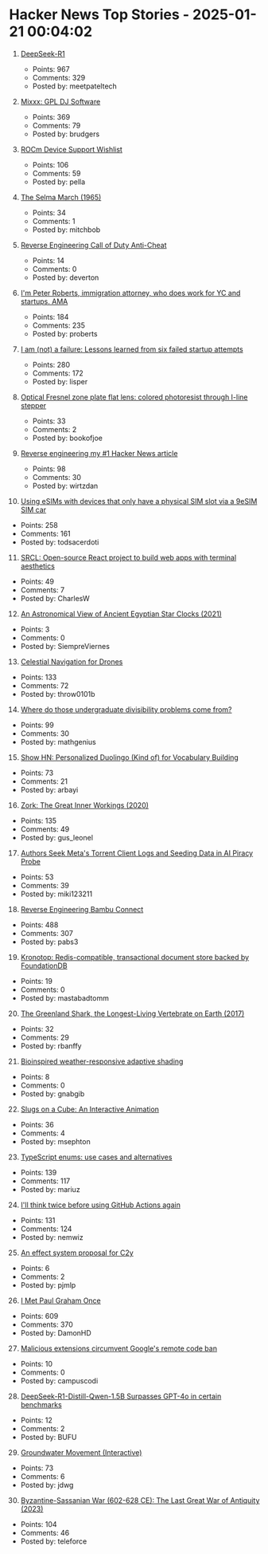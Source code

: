 # Hacker News Top Stories - 2025-01-21 00:04:02

1. [DeepSeek-R1](https://github.com/deepseek-ai/DeepSeek-R1)
   - Points: 967
   - Comments: 329
   - Posted by: meetpateltech

2. [Mixxx: GPL DJ Software](https://mixxx.org/)
   - Points: 369
   - Comments: 79
   - Posted by: brudgers

3. [ROCm Device Support Wishlist](https://github.com/ROCm/ROCm/discussions/4276)
   - Points: 106
   - Comments: 59
   - Posted by: pella

4. [The Selma March (1965)](https://www.newyorker.com/magazine/1965/04/10/letter-from-selma)
   - Points: 34
   - Comments: 1
   - Posted by: mitchbob

5. [Reverse Engineering Call of Duty Anti-Cheat](https://ssno.cc/posts/reversing-tac-1-4-2025/)
   - Points: 14
   - Comments: 0
   - Posted by: deverton

6. [I'm Peter Roberts, immigration attorney, who does work for YC and startups. AMA](undefined)
   - Points: 184
   - Comments: 235
   - Posted by: proberts

7. [I am (not) a failure: Lessons learned from six failed startup attempts](http://blog.rongarret.info/2025/01/i-am-not-failure-lessons-learned-from.html)
   - Points: 280
   - Comments: 172
   - Posted by: lisper

8. [Optical Fresnel zone plate flat lens: colored photoresist through I-line stepper](https://www.nature.com/articles/s41377-024-01725-6)
   - Points: 33
   - Comments: 2
   - Posted by: bookofjoe

9. [Reverse engineering my #1 Hacker News article](https://danielwirtz.com/blog/successful-hacker-news-article)
   - Points: 98
   - Comments: 30
   - Posted by: wirtzdan

10. [Using eSIMs with devices that only have a physical SIM slot via a 9eSIM SIM car](https://neilzone.co.uk/2025/01/using-esims-with-devices-that-only-have-a-physical-sim-slot-via-a-9esim-sim-card-with-android-and-linux/)
   - Points: 258
   - Comments: 161
   - Posted by: todsacerdoti

11. [SRCL: Open-source React project to build web apps with terminal aesthetics](https://www.sacred.computer)
   - Points: 49
   - Comments: 7
   - Posted by: CharlesW

12. [An Astronomical View of Ancient Egyptian Star Clocks (2021)](https://storymaps.arcgis.com/stories/eea3fbc9c05b40948563ffd0ccfab59d)
   - Points: 3
   - Comments: 0
   - Posted by: SiempreViernes

13. [Celestial Navigation for Drones](https://www.mdpi.com/2504-446X/8/11/652)
   - Points: 133
   - Comments: 72
   - Posted by: throw0101b

14. [Where do those undergraduate divisibility problems come from?](https://grossack.site/2025/01/16/undergrad-divisibility-problems.html)
   - Points: 99
   - Comments: 30
   - Posted by: mathgenius

15. [Show HN: Personalized Duolingo (Kind of) for Vocabulary Building](https://github.com/baturyilmaz/wordpecker-app)
   - Points: 73
   - Comments: 21
   - Posted by: arbayi

16. [Zork: The Great Inner Workings (2020)](https://medium.com/swlh/zork-the-great-inner-workings-b68012952bdc)
   - Points: 135
   - Comments: 49
   - Posted by: gus_leonel

17. [Authors Seek Meta's Torrent Client Logs and Seeding Data in AI Piracy Probe](https://torrentfreak.com/authors-seek-metas-torrent-client-logs-and-seeding-data-in-ai-piracy-probe-250120/)
   - Points: 53
   - Comments: 39
   - Posted by: miki123211

18. [Reverse Engineering Bambu Connect](https://wiki.rossmanngroup.com/wiki/Reverse_Engineering_Bambu_Connect)
   - Points: 488
   - Comments: 307
   - Posted by: pabs3

19. [Kronotop: Redis-compatible, transactional document store backed by FoundationDB](https://github.com/kronotop/kronotop)
   - Points: 19
   - Comments: 0
   - Posted by: mastabadtomm

20. [The Greenland Shark, the Longest-Living Vertebrate on Earth (2017)](https://www.newyorker.com/tech/annals-of-technology/the-strange-and-gruesome-story-of-the-greenland-shark-the-longest-living-vertebrate-on-earth)
   - Points: 32
   - Comments: 29
   - Posted by: rbanffy

21. [Bioinspired weather-responsive adaptive shading](https://www.uni-stuttgart.de/en/university/news/all/Bioinspired-weather-responsive-adaptive-shading/)
   - Points: 8
   - Comments: 0
   - Posted by: gnabgib

22. [Slugs on a Cube: An Interactive Animation](https://blog.gingerbeardman.com/2025/01/16/slugs-on-a-cube-interactive-animation/)
   - Points: 36
   - Comments: 4
   - Posted by: msephton

23. [TypeScript enums: use cases and alternatives](https://2ality.com/2025/01/typescript-enum-patterns.html)
   - Points: 139
   - Comments: 117
   - Posted by: mariuz

24. [I'll think twice before using GitHub Actions again](https://ninkovic.dev/blog/2025/think-twice-before-using-github-actions)
   - Points: 131
   - Comments: 124
   - Posted by: nemwiz

25. [An effect system proposal for C2y](https://www.open-std.org/jtc1/sc22/wg14/www/docs/n3317.htm)
   - Points: 6
   - Comments: 2
   - Posted by: pjmlp

26. [I Met Paul Graham Once](http://okayfail.com/2025/i-met-pg-once.html)
   - Points: 609
   - Comments: 370
   - Posted by: DamonHD

27. [Malicious extensions circumvent Google's remote code ban](https://palant.info/2025/01/20/malicious-extensions-circumvent-googles-remote-code-ban/)
   - Points: 10
   - Comments: 0
   - Posted by: campuscodi

28. [DeepSeek-R1-Distill-Qwen-1.5B Surpasses GPT-4o in certain benchmarks](https://huggingface.co/deepseek-ai/DeepSeek-R1-Distill-Qwen-1.5B)
   - Points: 12
   - Comments: 2
   - Posted by: BUFU

29. [Groundwater Movement (Interactive)](https://has.concord.org/groundwater-movement.html)
   - Points: 73
   - Comments: 6
   - Posted by: jdwg

30. [Byzantine-Sassanian War (602-628 CE): The Last Great War of Antiquity (2023)](https://www.thecollector.com/byzantine-sassanian-war/)
   - Points: 104
   - Comments: 46
   - Posted by: teleforce

